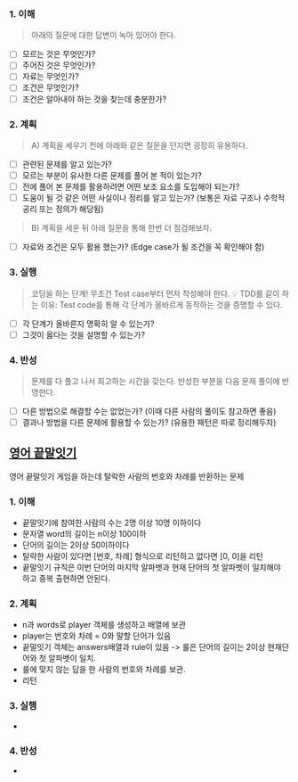 ### 1. 이해
> 아래의 질문에 대한 답변이 녹아 있어야 한다.

- [ ] 모르는 것은 무엇인가?
- [ ] 주어진 것은 무엇인가?
- [ ] 자료는 무엇인가?
- [ ] 조건은 무엇인가?
- [ ] 조건은 알아내야 하는 것을 찾는데 충분한가?

### 2. 계획
> A) 계획을 세우기 전에 아래와 같은 질문을 던지면 굉장히 유용하다.

- [ ] 관련된 문제를 알고 있는가?
- [ ] 모르는 부분이 유사한 다른 문제를 풀어 본 적이 있는가?
- [ ] 전에 풀어 본 문제를 활용하려면 어떤 보조 요소를 도입해야 되는가?
- [ ] 도움이 될 것 같은 어떤 사실이나 정리를 알고 있는가? (보통은 자료 구조나 수학적 공리 또는 정의가 해당됨)

> B) 계획을 세운 뒤 아래 질문을 통해 한번 더 점검해보자.

- [ ] 자료와 조건은 모두 활용 했는가? (Edge case가 될 조건을 꼭 확인해야 함)

### 3. 실행
> 코딩을 하는 단계! 무조건 Test case부터 먼저 작성해야 한다.
💡 TDD를 같이 하는 이유: Test code를 통해 각 단계가 올바르게 동작하는 것을 증명할 수 있다.

- [ ] 각 단계가 올바른지 명확히 알 수 있는가?
- [ ] 그것이 옳다는 것을 설명할 수 있는가?

### 4. 반성
> 문제를 다 풀고 나서 회고하는 시간을 갖는다. 반성한 부분을 다음 문제 풀이에 반영한다.

- [ ] 다른 방법으로 해결할 수는 없었는가? (이때 다른 사람의 풀이도 참고하면 좋음)
- [ ] 결과나 방법을 다른 문제에 활용할 수 있는가? (유용한 패턴은 따로 정리해두자)

</div>
</details>

## [영어 끝말잇기](https://school.programmers.co.kr/learn/courses/30/lessons/12981?language=javascript)
영어 끝말잇기 게임을 하는데 탈락한 사람의 번호와 차례를 반환하는 문제

### 1. 이해
- 끝말잇기에 참여한 사람의 수는 2명 이상 10명 이하이다 
- 문자열 word의 길이는 n이상 100이하 
- 단어의 길이는 2이상 50이하이다 
- 탈락한 사람이 있다면 [번호, 차례] 형식으로 리턴하고 없다면 [0, 0]을 리턴
- 끝말잇기 규칙은 이번 단어의 마지막 알파벳과 현재 단어의 첫 알파벳이 일치해야 하고 중복 출현하면 안된다.
### 2. 계획
- n과 words로 player 객체를 생성하고 배열에 보관 
- player는 번호와 차례 = 0와 말할 단어가 있음 
- 끝말잇기 객체는 answers배열과 rule이 있음 -> 룰은 단어의 길이는 2이상 현재단어와 첫 알파벳이 일치. 
- 룰에 맞지 않는 답을 한 사람의 번호와 차례를 보관. 
- 리턴

### 3. 실행
- 

### 4. 반성
-
